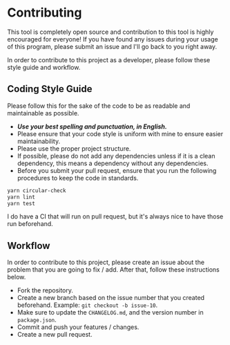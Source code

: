 # Contributing

This tool is completely open source and contribution to this tool is highly encouraged for everyone! If you have found any issues during your usage of this program, please submit an issue and I'll go back to you right away.

In order to contribute to this project as a developer, please follow these style guide and workflow.

## Coding Style Guide

Please follow this for the sake of the code to be as readable and maintainable as possible.

- **_Use your best spelling and punctuation, in English._**
- Please ensure that your code style is uniform with mine to ensure easier maintainability.
- Please use the proper project structure.
- If possible, please do not add any dependencies unless if it is a clean dependency, this means a dependency without any dependencies.
- Before you submit your pull request, ensure that you run the following procedures to keep the code in standards.

```bash
yarn circular-check
yarn lint
yarn test
```

I do have a CI that will run on pull request, but it's always nice to have those run beforehand.

## Workflow

In order to contribute to this project, please create an issue about the problem that you are going to fix / add. After that, follow these instructions below.

- Fork the repository.
- Create a new branch based on the issue number that you created beforehand. Example: `git checkout -b issue-10`.
- Make sure to update the `CHANGELOG.md`, and the version number in `package.json`.
- Commit and push your features / changes.
- Create a new pull request.
